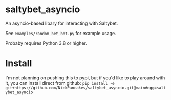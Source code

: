 # saltybet_asyncio
An asyncio-based libary for interacting with Saltybet.

See `examples/random_bet_bot.py` for example usage.

Probaby requires Python 3.8 or higher.

# Install
I'm not planning on pushing this to pypi, but if you'd like to play around with it, you can install direct from github:
`pip install -e git+https://github.com/NickPancakes/saltybet_asyncio.git@main#egg=saltybet_asyncio`
